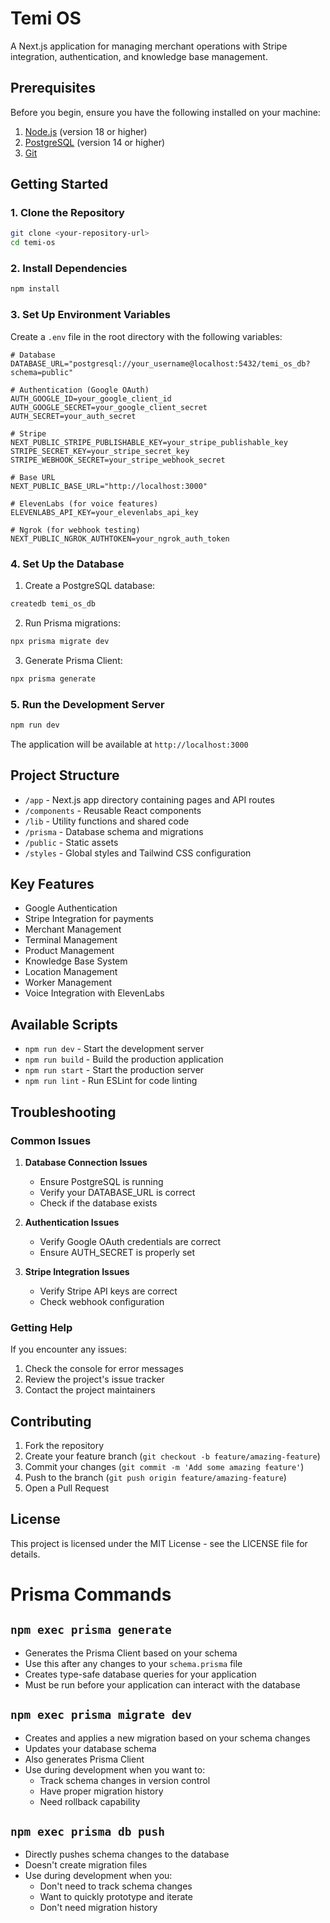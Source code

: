 # Temi OS

A Next.js application for managing merchant operations with Stripe integration, authentication, and knowledge base management.

## Prerequisites

Before you begin, ensure you have the following installed on your machine:

1. [Node.js](https://nodejs.org/) (version 18 or higher)
2. [PostgreSQL](https://www.postgresql.org/download/) (version 14 or higher)
3. [Git](https://git-scm.com/downloads)

## Getting Started

### 1. Clone the Repository

```bash
git clone <your-repository-url>
cd temi-os
```

### 2. Install Dependencies

```bash
npm install
```

### 3. Set Up Environment Variables

Create a `.env` file in the root directory with the following variables:

```env
# Database
DATABASE_URL="postgresql://your_username@localhost:5432/temi_os_db?schema=public"

# Authentication (Google OAuth)
AUTH_GOOGLE_ID=your_google_client_id
AUTH_GOOGLE_SECRET=your_google_client_secret
AUTH_SECRET=your_auth_secret

# Stripe
NEXT_PUBLIC_STRIPE_PUBLISHABLE_KEY=your_stripe_publishable_key
STRIPE_SECRET_KEY=your_stripe_secret_key
STRIPE_WEBHOOK_SECRET=your_stripe_webhook_secret

# Base URL
NEXT_PUBLIC_BASE_URL="http://localhost:3000"

# ElevenLabs (for voice features)
ELEVENLABS_API_KEY=your_elevenlabs_api_key

# Ngrok (for webhook testing)
NEXT_PUBLIC_NGROK_AUTHTOKEN=your_ngrok_auth_token
```

### 4. Set Up the Database

1. Create a PostgreSQL database:
```bash
createdb temi_os_db
```

2. Run Prisma migrations:
```bash
npx prisma migrate dev
```

3. Generate Prisma Client:
```bash
npx prisma generate
```

### 5. Run the Development Server

```bash
npm run dev
```

The application will be available at `http://localhost:3000`

## Project Structure

- `/app` - Next.js app directory containing pages and API routes
- `/components` - Reusable React components
- `/lib` - Utility functions and shared code
- `/prisma` - Database schema and migrations
- `/public` - Static assets
- `/styles` - Global styles and Tailwind CSS configuration

## Key Features

- Google Authentication
- Stripe Integration for payments
- Merchant Management
- Terminal Management
- Product Management
- Knowledge Base System
- Location Management
- Worker Management
- Voice Integration with ElevenLabs

## Available Scripts

- `npm run dev` - Start the development server
- `npm run build` - Build the production application
- `npm run start` - Start the production server
- `npm run lint` - Run ESLint for code linting

## Troubleshooting

### Common Issues

1. **Database Connection Issues**
   - Ensure PostgreSQL is running
   - Verify your DATABASE_URL is correct
   - Check if the database exists

2. **Authentication Issues**
   - Verify Google OAuth credentials are correct
   - Ensure AUTH_SECRET is properly set

3. **Stripe Integration Issues**
   - Verify Stripe API keys are correct
   - Check webhook configuration

### Getting Help

If you encounter any issues:
1. Check the console for error messages
2. Review the project's issue tracker
3. Contact the project maintainers

## Contributing

1. Fork the repository
2. Create your feature branch (`git checkout -b feature/amazing-feature`)
3. Commit your changes (`git commit -m 'Add some amazing feature'`)
4. Push to the branch (`git push origin feature/amazing-feature`)
5. Open a Pull Request

## License

This project is licensed under the MIT License - see the LICENSE file for details.

# Prisma Commands

## `npm exec prisma generate`
- Generates the Prisma Client based on your schema
- Use this after any changes to your `schema.prisma` file
- Creates type-safe database queries for your application
- Must be run before your application can interact with the database

## `npm exec prisma migrate dev`
- Creates and applies a new migration based on your schema changes
- Updates your database schema
- Also generates Prisma Client
- Use during development when you want to:
  - Track schema changes in version control
  - Have proper migration history
  - Need rollback capability

## `npm exec prisma db push`
- Directly pushes schema changes to the database
- Doesn't create migration files
- Use during development when you:
  - Don't need to track schema changes
  - Want to quickly prototype and iterate
  - Don't need migration history


